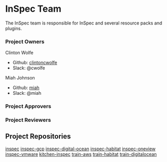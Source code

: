 # InSpec Team

The InSpec team is responsible for InSpec and several resource packs and plugins.

### Project Owners

Clinton Wolfe
  - Github: [clintoncwolfe](https://github.com/clintoncwolfe)
  - Slack: @cwolfe

Miah Johnson
  - Github: [miah](https://github.com/miah)
  - Slack: @miah

### Project Approvers

### Project Reviewers

## Project Repositories

[inspec](https://github.com/inspec/inspec)
[inspec-gcp](https://github.com/inspec/inspec-gcp)
[inspec-digital-ocean](https://github.com/inspec/inspec-digital-ocean)
[inspec-habitat](https://github.com/inspec/inspec-habitat)
[inspec-oneview](https://github.com/inspec/inspec-habitat)
[inspec-vmware](https://github.com/inspec/inspec-vmware)
[kitchen-inspec](https://github.com/inspec/kitchen-inspec)
[train-aws](https://github.com/inspec/train-aws)
[train-habitat](https://github.com/inspec/train-habitat)
[train-digitalocean](https://github.com/inspec/train-digitalocean)
